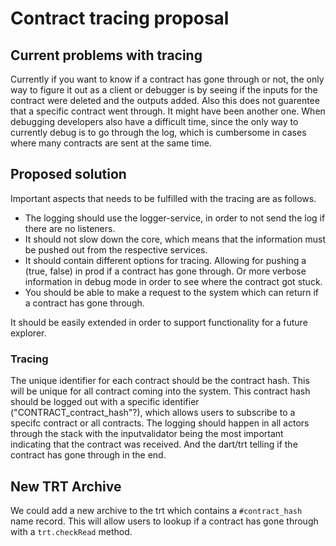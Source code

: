 # Contract tracing proposal

## Current problems with tracing
Currently if you want to know if a contract has gone through or not, the only way to figure it out as a client or debugger is by seeing if the inputs for the contract were deleted and the outputs added. 
Also this does not guarentee that a specific contract went through. It might have been another one.
When debugging developers also have a difficult time, since the only way to currently debug is to go through the log, which is cumbersome in cases where many contracts are sent at the same time. 


## Proposed solution
Important aspects that needs to be fulfilled with the tracing are as follows.
* The logging should use the logger-service, in order to not send the log if there are no listeners.
* It should not slow down the core, which means that the information must be pushed out from the respective services.
* It should contain different options for tracing. Allowing for pushing a (true, false) in prod if a contract has gone through. Or more verbose information in debug mode in order to see where the contract got stuck.
* You should be able to make a request to the system which can return if a contract has gone through.

It should be easily extended in order to support functionality for a future explorer.

### Tracing
The unique identifier for each contract should be the contract hash. This will be unique for all contract coming into the system. This contract hash should be logged out with a specific identifier ("CONTRACT_contract_hash"?), which allows users to subscribe to a specifc contract or all contracts. The logging should happen in all actors through the stack with the inputvalidator being the most important indicating that the contract was received. And the dart/trt telling if the contract has gone through in the end. 


## New TRT Archive
We could add a new archive to the trt which contains a `#contract_hash` name record. This will allow users to lookup if a contract has gone through with a `trt.checkRead` method.
